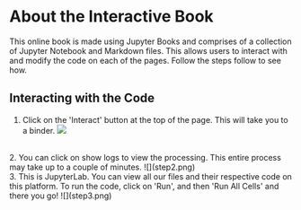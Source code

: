 # About the Interactive Book

This online book is made using Jupyter Books and comprises of a collection of Jupyter Notebook and Markdown files. This allows users to interact with and modify the code on each of the pages. Follow the steps follow to see how.

## Interacting with the Code

1. Click on the 'Interact' button at the top of the page. This will take you to a binder.
![](step1.png)
<br>
2. You can click on show logs to view the processing. This entire process may take up to a couple of minutes.
![](step2.png)
<br>
3. This is JupyterLab. You can view all our files and their respective code on this platform. To run the code, click on 'Run', and then 'Run All Cells' and there you go!
![](step3.png)